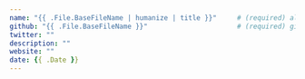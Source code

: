 ```yaml
---
name: "{{ .File.BaseFileName | humanize | title }}"     # (required) alphanumeric with spaces
github: "{{ .File.BaseFileName }}"                      # (required) github-account-without-spaces
twitter: ""
description: ""
website: ""
date: {{ .Date }}
---
```

